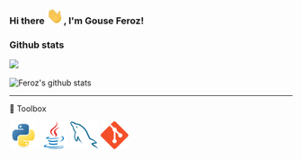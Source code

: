 ### Hi there <img src="https://raw.githubusercontent.com/gouseferoz/gouseferoz/main/hi.gif" width="30px">, I'm Gouse Feroz!

### Github stats

![](https://komarev.com/ghpvc/?username=gsyed&color=green)


![Feroz's github stats](https://github-readme-stats.vercel.app/api?username=gouseferoz&show_icons=true&theme=onedark)

---
🧰 Toolbox

<img src="https://github.com/devicons/devicon/blob/master/icons/python/python-original.svg" alt="Python Logo" width="50" height="50">  <img src="https://github.com/devicons/devicon/blob/master/icons/java/java-original.svg" alt="Java Logo" width="50" height="50">  <img src="https://github.com/devicons/devicon/blob/master/icons/mysql/mysql-original.svg" alt="MySql Logo" width="50" height="50">  <img src="https://github.com/devicons/devicon/blob/master/icons/git/git-original.svg" alt="Git Logo" width="50" height="50">
